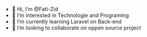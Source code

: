 - 👋 Hi, I’m @Fati-Zid
- 👀 I’m interested in Technologie and Programing
- 🌱 I’m currently learning Laravel on Back-end
- 💞️ I’m looking to collaborate on oppen source project


<!---
Fati-Zid/Fati-Zid is a ✨ special ✨ repository because its `README.md` (this file) appears on your GitHub profile.
You can click the Preview link to take a look at your changes.
--->
